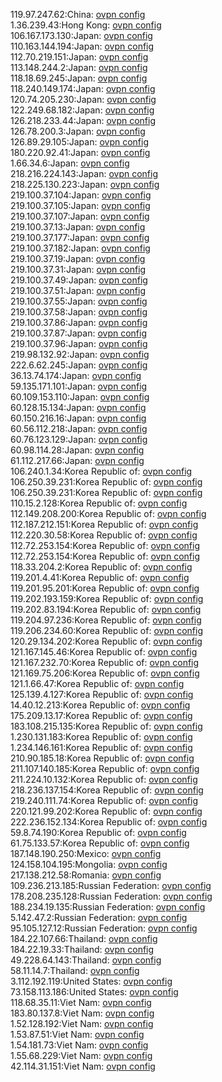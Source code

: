 119.97.247.62:China: [ovpn config](vpn/119_97_247_62.ovpn)  
1.36.239.43:Hong Kong: [ovpn config](vpn/1_36_239_43.ovpn)  
106.167.173.130:Japan: [ovpn config](vpn/106_167_173_130.ovpn)  
110.163.144.194:Japan: [ovpn config](vpn/110_163_144_194.ovpn)  
112.70.219.151:Japan: [ovpn config](vpn/112_70_219_151.ovpn)  
113.148.244.2:Japan: [ovpn config](vpn/113_148_244_2.ovpn)  
118.18.69.245:Japan: [ovpn config](vpn/118_18_69_245.ovpn)  
118.240.149.174:Japan: [ovpn config](vpn/118_240_149_174.ovpn)  
120.74.205.230:Japan: [ovpn config](vpn/120_74_205_230.ovpn)  
122.249.68.182:Japan: [ovpn config](vpn/122_249_68_182.ovpn)  
126.218.233.44:Japan: [ovpn config](vpn/126_218_233_44.ovpn)  
126.78.200.3:Japan: [ovpn config](vpn/126_78_200_3.ovpn)  
126.89.29.105:Japan: [ovpn config](vpn/126_89_29_105.ovpn)  
180.220.92.41:Japan: [ovpn config](vpn/180_220_92_41.ovpn)  
1.66.34.6:Japan: [ovpn config](vpn/1_66_34_6.ovpn)  
218.216.224.143:Japan: [ovpn config](vpn/218_216_224_143.ovpn)  
218.225.130.223:Japan: [ovpn config](vpn/218_225_130_223.ovpn)  
219.100.37.104:Japan: [ovpn config](vpn/219_100_37_104.ovpn)  
219.100.37.105:Japan: [ovpn config](vpn/219_100_37_105.ovpn)  
219.100.37.107:Japan: [ovpn config](vpn/219_100_37_107.ovpn)  
219.100.37.13:Japan: [ovpn config](vpn/219_100_37_13.ovpn)  
219.100.37.177:Japan: [ovpn config](vpn/219_100_37_177.ovpn)  
219.100.37.182:Japan: [ovpn config](vpn/219_100_37_182.ovpn)  
219.100.37.19:Japan: [ovpn config](vpn/219_100_37_19.ovpn)  
219.100.37.31:Japan: [ovpn config](vpn/219_100_37_31.ovpn)  
219.100.37.49:Japan: [ovpn config](vpn/219_100_37_49.ovpn)  
219.100.37.51:Japan: [ovpn config](vpn/219_100_37_51.ovpn)  
219.100.37.55:Japan: [ovpn config](vpn/219_100_37_55.ovpn)  
219.100.37.58:Japan: [ovpn config](vpn/219_100_37_58.ovpn)  
219.100.37.86:Japan: [ovpn config](vpn/219_100_37_86.ovpn)  
219.100.37.87:Japan: [ovpn config](vpn/219_100_37_87.ovpn)  
219.100.37.96:Japan: [ovpn config](vpn/219_100_37_96.ovpn)  
219.98.132.92:Japan: [ovpn config](vpn/219_98_132_92.ovpn)  
222.6.62.245:Japan: [ovpn config](vpn/222_6_62_245.ovpn)  
36.13.74.174:Japan: [ovpn config](vpn/36_13_74_174.ovpn)  
59.135.171.101:Japan: [ovpn config](vpn/59_135_171_101.ovpn)  
60.109.153.110:Japan: [ovpn config](vpn/60_109_153_110.ovpn)  
60.128.15.134:Japan: [ovpn config](vpn/60_128_15_134.ovpn)  
60.150.216.16:Japan: [ovpn config](vpn/60_150_216_16.ovpn)  
60.56.112.218:Japan: [ovpn config](vpn/60_56_112_218.ovpn)  
60.76.123.129:Japan: [ovpn config](vpn/60_76_123_129.ovpn)  
60.98.114.28:Japan: [ovpn config](vpn/60_98_114_28.ovpn)  
61.112.217.66:Japan: [ovpn config](vpn/61_112_217_66.ovpn)  
106.240.1.34:Korea Republic of: [ovpn config](vpn/106_240_1_34.ovpn)  
106.250.39.231:Korea Republic of: [ovpn config](vpn/106_250_39_231.ovpn)  
106.250.39.231:Korea Republic of: [ovpn config](vpn/106_250_39_231.ovpn)  
110.15.2.128:Korea Republic of: [ovpn config](vpn/110_15_2_128.ovpn)  
112.149.208.200:Korea Republic of: [ovpn config](vpn/112_149_208_200.ovpn)  
112.187.212.151:Korea Republic of: [ovpn config](vpn/112_187_212_151.ovpn)  
112.220.30.58:Korea Republic of: [ovpn config](vpn/112_220_30_58.ovpn)  
112.72.253.154:Korea Republic of: [ovpn config](vpn/112_72_253_154.ovpn)  
112.72.253.154:Korea Republic of: [ovpn config](vpn/112_72_253_154.ovpn)  
118.33.204.2:Korea Republic of: [ovpn config](vpn/118_33_204_2.ovpn)  
119.201.4.41:Korea Republic of: [ovpn config](vpn/119_201_4_41.ovpn)  
119.201.95.201:Korea Republic of: [ovpn config](vpn/119_201_95_201.ovpn)  
119.202.193.159:Korea Republic of: [ovpn config](vpn/119_202_193_159.ovpn)  
119.202.83.194:Korea Republic of: [ovpn config](vpn/119_202_83_194.ovpn)  
119.204.97.236:Korea Republic of: [ovpn config](vpn/119_204_97_236.ovpn)  
119.206.234.60:Korea Republic of: [ovpn config](vpn/119_206_234_60.ovpn)  
120.29.134.202:Korea Republic of: [ovpn config](vpn/120_29_134_202.ovpn)  
121.167.145.46:Korea Republic of: [ovpn config](vpn/121_167_145_46.ovpn)  
121.167.232.70:Korea Republic of: [ovpn config](vpn/121_167_232_70.ovpn)  
121.169.75.206:Korea Republic of: [ovpn config](vpn/121_169_75_206.ovpn)  
121.1.66.47:Korea Republic of: [ovpn config](vpn/121_1_66_47.ovpn)  
125.139.4.127:Korea Republic of: [ovpn config](vpn/125_139_4_127.ovpn)  
14.40.12.213:Korea Republic of: [ovpn config](vpn/14_40_12_213.ovpn)  
175.209.13.17:Korea Republic of: [ovpn config](vpn/175_209_13_17.ovpn)  
183.108.215.135:Korea Republic of: [ovpn config](vpn/183_108_215_135.ovpn)  
1.230.131.183:Korea Republic of: [ovpn config](vpn/1_230_131_183.ovpn)  
1.234.146.161:Korea Republic of: [ovpn config](vpn/1_234_146_161.ovpn)  
210.90.185.18:Korea Republic of: [ovpn config](vpn/210_90_185_18.ovpn)  
211.107.140.185:Korea Republic of: [ovpn config](vpn/211_107_140_185.ovpn)  
211.224.10.132:Korea Republic of: [ovpn config](vpn/211_224_10_132.ovpn)  
218.236.137.154:Korea Republic of: [ovpn config](vpn/218_236_137_154.ovpn)  
219.240.111.74:Korea Republic of: [ovpn config](vpn/219_240_111_74.ovpn)  
220.121.99.202:Korea Republic of: [ovpn config](vpn/220_121_99_202.ovpn)  
222.236.152.134:Korea Republic of: [ovpn config](vpn/222_236_152_134.ovpn)  
59.8.74.190:Korea Republic of: [ovpn config](vpn/59_8_74_190.ovpn)  
61.75.133.57:Korea Republic of: [ovpn config](vpn/61_75_133_57.ovpn)  
187.148.190.250:Mexico: [ovpn config](vpn/187_148_190_250.ovpn)  
124.158.104.195:Mongolia: [ovpn config](vpn/124_158_104_195.ovpn)  
217.138.212.58:Romania: [ovpn config](vpn/217_138_212_58.ovpn)  
109.236.213.185:Russian Federation: [ovpn config](vpn/109_236_213_185.ovpn)  
178.208.235.128:Russian Federation: [ovpn config](vpn/178_208_235_128.ovpn)  
188.234.19.135:Russian Federation: [ovpn config](vpn/188_234_19_135.ovpn)  
5.142.47.2:Russian Federation: [ovpn config](vpn/5_142_47_2.ovpn)  
95.105.127.12:Russian Federation: [ovpn config](vpn/95_105_127_12.ovpn)  
184.22.107.66:Thailand: [ovpn config](vpn/184_22_107_66.ovpn)  
184.22.19.33:Thailand: [ovpn config](vpn/184_22_19_33.ovpn)  
49.228.64.143:Thailand: [ovpn config](vpn/49_228_64_143.ovpn)  
58.11.14.7:Thailand: [ovpn config](vpn/58_11_14_7.ovpn)  
3.112.192.119:United States: [ovpn config](vpn/3_112_192_119.ovpn)  
73.158.113.186:United States: [ovpn config](vpn/73_158_113_186.ovpn)  
118.68.35.11:Viet Nam: [ovpn config](vpn/118_68_35_11.ovpn)  
183.80.137.8:Viet Nam: [ovpn config](vpn/183_80_137_8.ovpn)  
1.52.128.192:Viet Nam: [ovpn config](vpn/1_52_128_192.ovpn)  
1.53.87.51:Viet Nam: [ovpn config](vpn/1_53_87_51.ovpn)  
1.54.181.73:Viet Nam: [ovpn config](vpn/1_54_181_73.ovpn)  
1.55.68.229:Viet Nam: [ovpn config](vpn/1_55_68_229.ovpn)  
42.114.31.151:Viet Nam: [ovpn config](vpn/42_114_31_151.ovpn)  
